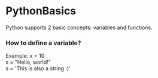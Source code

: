# PythonBasics

Python supports 2 basic concepts: variables and functions.

### How to define a variable?
Example:
  x = 10  
  s = "Hello, world!"  
  s = 'This is also a string :)'  
